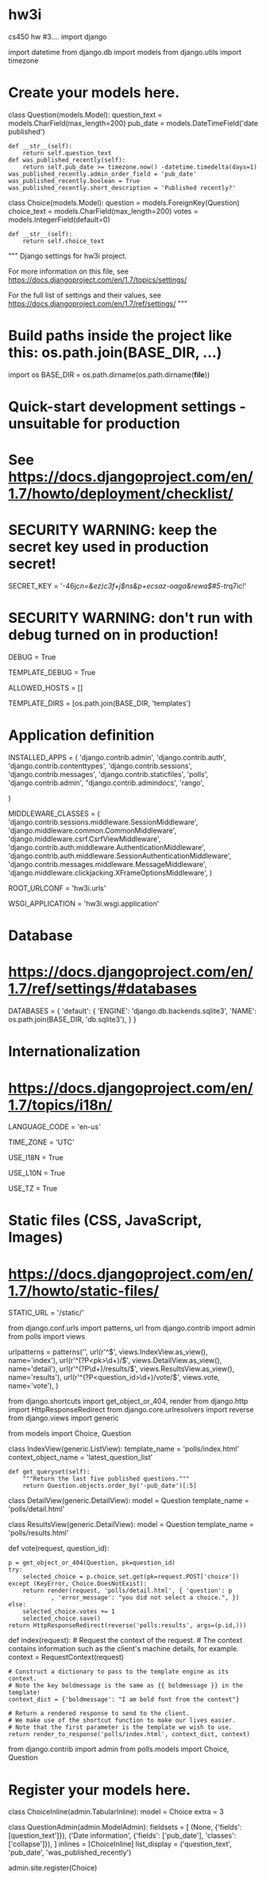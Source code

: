# hw3i
cs450 hw #3....
import django

import datetime
from django.db import models
from django.utils import timezone

# Create your models here.



class Question(models.Model):
    question_text = models.CharField(max_length=200)
    pub_date = models.DateTimeField('date published')
    
    def __str__(self):
        return self.question_text
    def was_published_recently(self):
        return self.pub_date >= timezone.now() -datetime.timedelta(days=1)
    was_published_recently.admin_order_field = 'pub_date'
    was_published_recently.boolean = True
    was_published_recently.short_description = 'Published recently?'
    
class Choice(models.Model):
    question = models.ForeignKey(Question)
    choice_text = models.CharField(max_length=200)
    votes = models.IntegerField(default=0)
    
    def __str__(self):
        return self.choice_text
        
"""
Django settings for hw3i project.

For more information on this file, see
https://docs.djangoproject.com/en/1.7/topics/settings/

For the full list of settings and their values, see
https://docs.djangoproject.com/en/1.7/ref/settings/
"""

# Build paths inside the project like this: os.path.join(BASE_DIR, ...)
import os
BASE_DIR = os.path.dirname(os.path.dirname(__file__))


# Quick-start development settings - unsuitable for production
# See https://docs.djangoproject.com/en/1.7/howto/deployment/checklist/

# SECURITY WARNING: keep the secret key used in production secret!
SECRET_KEY = '-46jc*n=&ez)c3f+j$ns&p+ecsaz-oaga&rewa$#5-tr*q7ic!'

# SECURITY WARNING: don't run with debug turned on in production!
DEBUG = True

TEMPLATE_DEBUG = True

ALLOWED_HOSTS = []

TEMPLATE_DIRS = [os.path.join(BASE_DIR, 'templates')

# Application definition

INSTALLED_APPS = (
    'django.contrib.admin',
    'django.contrib.auth',
    'django.contrib.contenttypes',
    'django.contrib.sessions',
    'django.contrib.messages',
    'django.contrib.staticfiles',
    'polls',
    'django.contrib.admin',
    "django.contrib.admindocs',
        'rango',
    
)

MIDDLEWARE_CLASSES = (
    'django.contrib.sessions.middleware.SessionMiddleware',
    'django.middleware.common.CommonMiddleware',
    'django.middleware.csrf.CsrfViewMiddleware',
    'django.contrib.auth.middleware.AuthenticationMiddleware',
    'django.contrib.auth.middleware.SessionAuthenticationMiddleware',
    'django.contrib.messages.middleware.MessageMiddleware',
    'django.middleware.clickjacking.XFrameOptionsMiddleware',
)

ROOT_URLCONF = 'hw3i.urls'

WSGI_APPLICATION = 'hw3i.wsgi.application'


# Database
# https://docs.djangoproject.com/en/1.7/ref/settings/#databases

DATABASES = {
    'default': {
        'ENGINE': 'django.db.backends.sqlite3',
        'NAME': os.path.join(BASE_DIR, 'db.sqlite3'),
    }
}

# Internationalization
# https://docs.djangoproject.com/en/1.7/topics/i18n/

LANGUAGE_CODE = 'en-us'

TIME_ZONE = 'UTC'

USE_I18N = True

USE_L10N = True

USE_TZ = True


# Static files (CSS, JavaScript, Images)
# https://docs.djangoproject.com/en/1.7/howto/static-files/

STATIC_URL = '/static/'

from django.conf.urls import patterns, url
from django.contrib import admin
from polls import views

urlpatterns = patterns('',
    url(r'^$', views.IndexView.as_view(), name='index'),
    url(r'^(?P<pk>\d+)/$', views.DetailView.as_view(), name='detail'),
    url(r'^(?P<pk>\d+)/results/$', views.ResultsView.as_view(), name='results'),
    url(r'^(?P<question_id>\d+)/vote/$', views.vote, name='vote'),
)



from django.shortcuts import get_object_or_404, render
from django.http import HttpResponseRedirect
from django.core.urlresolvers import reverse
from django.views import generic

from models import Choice, Question


class IndexView(generic.ListView):
    template_name = 'polls/index.html'
    context_object_name = 'latest_question_list'

    def get_queryset(self):
        """Return the last five published questions."""
        return Question.objects.order_by('-pub_date')[:5]


class DetailView(generic.DetailView):
    model = Question
    template_name = 'polls/detail.html'


class ResultsView(generic.DetailView):
    model = Question
    template_name = 'polls/results.html'



def vote(request, question_id):
    
    p = get_object_or_404(Question, pk=question_id)
    try:
        selected_choice = p.choice_set.get(pk=request.POST['choice'])
    except (KeyError, Choice.DoesNotExist):
        return render(request, 'polls/detail.html', { 'question': p
                , 'error_message': "you did not select a choice.", })
    else:
        selected_choice.votes += 1
        selected_choice.save()
    return HttpResponseRedirect(reverse('polls:results', args=(p.id,)))

def index(request):
    # Request the context of the request.
    # The context contains information such as the client's machine details, for example.
    context = RequestContext(request)

    # Construct a dictionary to pass to the template engine as its context.
    # Note the key boldmessage is the same as {{ boldmessage }} in the template!
    context_dict = {'boldmessage': "I am bold font from the context"}

    # Return a rendered response to send to the client.
    # We make use of the shortcut function to make our lives easier.
    # Note that the first parameter is the template we wish to use.
    return render_to_response('polls/index.html', context_dict, context)

from django.contrib import admin
from polls.models import Choice, Question

# Register your models here.
class ChoiceInline(admin.TabularInline):
    model = Choice
    extra = 3

class QuestionAdmin(admin.ModelAdmin):
    fieldsets = [
        (None, {'fields': [question_text']}),
        ('Date information', {'fields': ['pub_date'], 'classes':
['collapse']}),
    ]
    inlines = [ChoiceInline]
    list_display = ('question_text', 'pub_date', 'was_published_recently')
    
admin.site.register(Choice)


